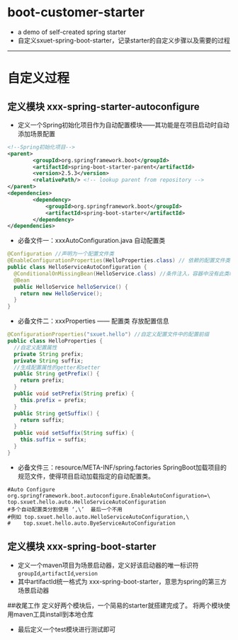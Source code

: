 # boot-customer-starter
* a demo of self-created spring starter 
* 自定义sxuet-spring-boot-starter，记录starter的自定义步骤以及需要的过程
---
# 自定义过程
## 定义模块 xxx-spring-starter-autoconfigure
* 定义一个Spring初始化项目作为自动配置模块——其功能是在项目启动时自动添加场景配置
```xml
<!--Spring初始化项目-->
<parent>
        <groupId>org.springframework.boot</groupId>
        <artifactId>spring-boot-starter-parent</artifactId>
        <version>2.5.3</version>
        <relativePath/> <!-- lookup parent from repository -->
</parent>
<dependencies>
        <dependency>
            <groupId>org.springframework.boot</groupId>
            <artifactId>spring-boot-starter</artifactId>
        </dependency>
</dependencies>
```
* 必备文件一：xxxAutoConfiguration.java 自动配置类
```java
@Configuration //声明为一个配置文件类
@EnableConfigurationProperties(HelloProperties.class) // 依赖的配置文件类 默认放到容器中
public class HelloServiceAutoConfiguration {
  @ConditionalOnMissingBean(HelloService.class) //条件注入，容器中没有此类时引入
  @Bean
  public HelloService helloService() {
    return new HelloService();
  }
}
```
* 必备文件二：xxxProperties —— 配置类 存放配置信息
```java
@ConfigurationProperties("sxuet.hello") //自定义配置文件中的配置前缀
public class HelloProperties {
  //自定义配置属性
  private String prefix; 
  private String suffix;
  //生成配置属性的getter和setter
  public String getPrefix() {
    return prefix;
  }
  public void setPrefix(String prefix) {
    this.prefix = prefix;
  }
  public String getSuffix() {
    return suffix;
  }
  public void setSuffix(String suffix) {
    this.suffix = suffix;
  }
}
```
* 必备文件三：resource/META-INF/spring.factories
SpringBoot加载项目的规范文件，使得项目启动加载指定的自动配置类。
```
#Auto Configure
org.springframework.boot.autoconfigure.EnableAutoConfiguration=\
top.sxuet.hello.auto.HelloServiceAutoConfiguration
#多个自动配置类分割使用 ‘,\’  最后一个不用
#例如 top.sxuet.hello.auto.HelloServiceAutoConfiguration,\
#    top.sxuet.hello.auto.ByeServiceAutoConfiguration
```
## 定义模块 xxx-spring-boot-starter
* 定义一个maven项目为场景启动器，定义好该启动器的唯一标识符`groupId`,`artifactId`,`version`
* 其中artifactId统一格式为 xxx-spring-boot-starter，意思为spring的第三方场景启动器

##收尾工作
定义好两个模块后，一个简易的starter就搭建完成了。
将两个模块使用maven工具install到本地仓库
* 最后定义一个test模块进行测试即可

